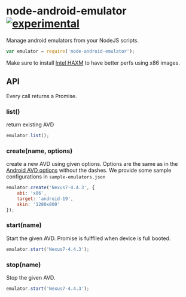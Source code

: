 # node-android-emulator [![experimental](http://hughsk.github.io/stability-badges/dist/experimental.svg)](http://github.com/hughsk/stability-badges)

Manage android emulators from your NodeJS scripts.

```js
var emulator = require('node-android-emulator');
```

Make sure to install [Intel HAXM](https://software.intel.com/en-us/android/articles/intel-hardware-accelerated-execution-manager) to have better perfs using x86 images.

## API

Every call returns a Promise.

### list()

return existing AVD

```js
emulator.list();
```

### create(name, options)

create a new AVD using given options. Options are the same as in the [Android AVD options](http://developer.android.com/tools/devices/managing-avds-cmdline.html) without the dashes. We provide some sample configurations in `sample-emulators.json`

```js
emulator.create('Nexus7-4.4.3', {
    abi: 'x86',
    target: 'android-19',
    skin: '1280x800'
});
```

### start(name)

Start the given AVD. Promise is fulffiled when device is full booted.

```js
emulator.start('Nexus7-4.4.3');
```

### stop(name)

Stop the given AVD.

```js
emulator.start('Nexus7-4.4.3');
```

